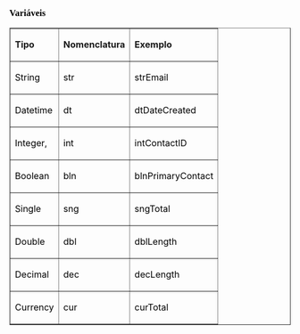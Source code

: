 <h3><a name="_Toc251932180"></a><strong><span style="color: #000000; font-family: Cambria;">Vari&aacute;veis</span></strong></h3>
<table border="1" cellspacing="0" cellpadding="0">
   <tbody>
      <tr>
         <td valign="top">
            <p><strong>Tipo</strong></p>
         </td>
         <td valign="top">
            <p><strong>Nomenclatura</strong></p>
         </td>
         <td valign="top">
            <p><strong>Exemplo</strong></p>
         </td>
      </tr>
      <tr>
         <td valign="top">
            <p><span style="color: #000000;">String</span></p>
         </td>
         <td valign="top">
            <p><span style="color: #000000;">str</span></p>
         </td>
         <td valign="top">
            <p><span style="color: #000000;">strEmail</span></p>
         </td>
      </tr>
      <tr>
         <td valign="top">
            <p><span style="color: #000000;">Datetime</span></p>
         </td>
         <td valign="top">
            <p><span style="color: #000000;">dt</span></p>
         </td>
         <td valign="top">
            <p><span style="color: #000000;">dtDateCreated</span></p>
         </td>
      </tr>
      <tr>
         <td valign="top">
            <p><span style="color: #000000;">Integer,</span></p>
         </td>
         <td valign="top">
            <p><span style="color: #000000;">int</span></p>
         </td>
         <td valign="top">
            <p><span style="color: #000000;">intContactID</span></p>
         </td>
      </tr>
      <tr>
         <td valign="top">
            <p><span style="color: #000000;">Boolean</span></p>
         </td>
         <td valign="top">
            <p><span style="color: #000000;">bln</span></p>
         </td>
         <td valign="top">
            <p><span style="color: #000000;">blnPrimaryContact</span></p>
         </td>
      </tr>
      <tr>
         <td valign="top">
            <p><span style="color: #000000;">Single</span></p>
         </td>
         <td valign="top">
            <p><span style="color: #000000;">sng</span></p>
         </td>
         <td valign="top">
            <p><span style="color: #000000;">sngTotal</span></p>
         </td>
      </tr>
      <tr>
         <td valign="top">
            <p><span style="color: #000000;">Double</span></p>
         </td>
         <td valign="top">
            <p><span style="color: #000000;">dbl</span></p>
         </td>
         <td valign="top">
            <p><span style="color: #000000;">dblLength</span></p>
         </td>
      </tr>
      <tr>
         <td valign="top">
            <p><span style="color: #000000;">Decimal</span></p>
         </td>
         <td valign="top">
            <p><span style="color: #000000;">dec</span></p>
         </td>
         <td valign="top">
            <p><span style="color: #000000;">decLength</span></p>
         </td>
      </tr>
      <tr>
         <td valign="top">
            <p><span style="color: #000000;">Currency</span></p>
         </td>
         <td valign="top">
            <p><span style="color: #000000;">cur</span></p>
         </td>
         <td valign="top">
            <p><span style="color: #000000;">curTotal</span></p>
         </td>
      </tr>
   </tbody>
</table>
